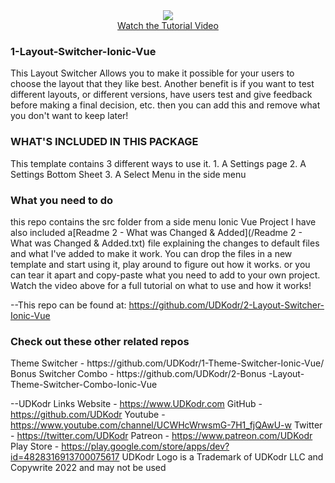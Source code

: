 <div align="center">
<a href="https://youtu.be/ZutNZGBzguQ" rel="nofollow">
  <img src="/images/2-LayoutSwitcher" style="max-width: 100%;">
  </br>Watch the Tutorial Video</a>
  </div>

<h3>1-Layout-Switcher-Ionic-Vue</h3>

This Layout Switcher Allows you to make it possible for your users to choose the layout that they like best. Another benefit is if you want to test different layouts, or different versions, have users test and give feedback before making a final decision, etc. then you can add this and remove what you don't want to keep later!

<h3>WHAT'S INCLUDED IN THIS PACKAGE</h3>
This template contains 3 different ways to use it.
1. A Settings page
2. A Settings Bottom Sheet
3. A Select Menu in the side menu

<h3>What you need to do</h3>
this repo contains the src folder from a side menu Ionic Vue Project
I have also included a[Readme 2 - What was Changed & Added](/Readme 2 - What was Changed & Added.txt) file explaining the changes to default files and what I've added to make it work.
You can drop the files in a new template and start using it, play around to figure out how it works. or you can tear it apart and copy-paste what you need to add to your own project.
Watch the video above for a full tutorial on what to use and how it works!

--This repo can be found at:
https://github.com/UDKodr/2-Layout-Switcher-Ionic-Vue

<h3>Check out these other related repos</h3>
Theme Switcher - https://github.com/UDKodr/1-Theme-Switcher-Ionic-Vue/
Bonus Switcher Combo - https://github.com/UDKodr/2-Bonus -Layout-Theme-Switcher-Combo-Ionic-Vue


--UDKodr Links
Website - https://www.UDKodr.com
GitHub - https://github.com/UDKodr
Youtube - https://www.youtube.com/channel/UCWHcWrwsmG-7H1_fjQAwU-w
Twitter - https://twitter.com/UDKodr
Patreon - https://www.patreon.com/UDKodr
Play Store - https://play.google.com/store/apps/dev?id=4828316913700075617
UDKodr Logo is a Trademark of UDKodr LLC and Copywrite 2022 and may not be used
